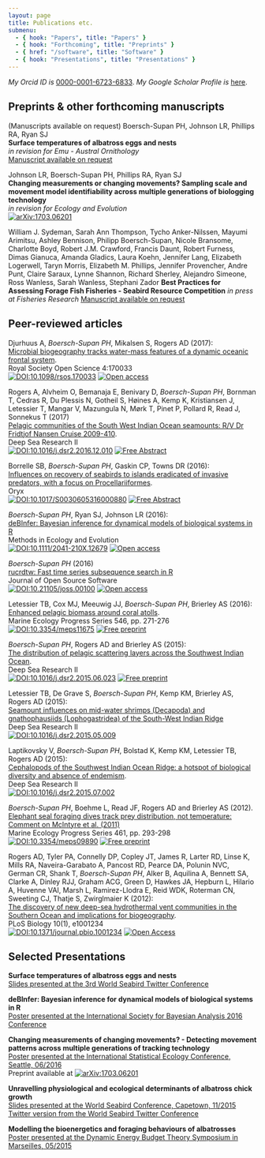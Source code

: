 ```yaml
---
layout: page
title: Publications etc.
submenu:
  - { hook: "Papers", title: "Papers" }
  - { hook: "Forthcoming", title: "Preprints" }
  - { href: "/software", title: "Software" }
  - { hook: "Presentations", title: "Presentations" }
---
```

<!--script to render altmetric badges -->
<script type='text/javascript' src='https://d1bxh8uas1mnw7.cloudfront.net/assets/embed.js'></script>  


_My Orcid ID is_ [0000-0001-6723-6833](http://orcid.org/0000-0001-6723-6833). _My Google Scholar Profile is_ [here](http://scholar.google.co.uk/citations?hl=en&user=fdUpdGoAAAAJ).

## Preprints & other forthcoming manuscripts<a name="Forthcoming">&nbsp;</a>
(Manuscripts available on request)
Boersch-Supan PH, Johnson LR, Phillips RA, Ryan SJ  
**Surface temperatures of albatross eggs and nests**  
*in revision for Emu - Austral Ornithology*  
[Manuscript available on request](mailto:pboesu@gmail.com)

Johnson LR, Boersch-Supan PH, Phillips RA, Ryan SJ  
**Changing measurements or changing movements? Sampling scale and movement model identifiability across multiple generations of biologging technology**  
*in revision for Ecology and Evolution*  
[![arXiv:1703.06201](http://img.shields.io/badge/Preprint-arXiv:1703.06201-B31B1B.svg)](https://arxiv.org/abs/1703.06201)

William J. Sydeman, Sarah Ann Thompson, Tycho Anker-Nilssen, Mayumi Arimitsu, Ashley Bennison, Philipp Boersch-Supan, Nicole Bransome, Charlotte Boyd, Robert J.M. Crawford, Francis Daunt, Robert Furness, Dimas Gianuca, Amanda Gladics, Laura Koehn, Jennifer Lang, Elizabeth Logerwell, Taryn Morris, Elizabeth M. Phillips, Jennifer Provencher, Andre Punt, Claire Saraux, Lynne Shannon, Richard Sherley, Alejandro Simeone, Ross Wanless, Sarah Wanless, Stephani Zador 
**Best Practices for Assessing Forage Fish Fisheries - Seabird Resource Competition**
*in press at Fisheries Research*
[Manuscript available on request](mailto:pboesu@gmail.com)

## Peer-reviewed articles<a name="Papers">&nbsp;</a>

Djurhuus A, *Boersch-Supan PH*, Mikalsen S, Rogers AD (2017):  
[Microbial biogeography tracks water-mass features of a dynamic oceanic frontal system](http://dx.doi.org/10.1098/rsos.170033).  
Royal Society Open Science 4:170033  
[![DOI:10.1098/rsos.170033](https://img.shields.io/badge/DOI-10.1098%2Frsos.170033-blue.svg)](http://doi.org/10.1098/rsos.170033) [![Open access](https://img.shields.io/badge/Open-Access-brightgreen.svg)](http://dx.doi.org/10.1098/rsos.170033)
 
Rogers A, Alvheim O, Bemanaja E, Benivary D, *Boersch-Supan PH*, Bornman T, Cedras R, Du Plessis N, Gotheil S, Høines A, Kemp K, Kristiansen J, Letessier T, Mangar V, Mazungula N, Mørk T, Pinet P, Pollard R, Read J, Sonnekus T (2017)  
[Pelagic communities of the South West Indian Ocean seamounts: R/V Dr Fridtjof Nansen Cruise 2009-410](../public/Rogers_et_al_SWIODSRII_prepress.pdf).  
Deep Sea Research II<br>
[![DOI:10.1016/j.dsr2.2016.12.010](https://img.shields.io/badge/DOI-10.1016%2Fj.dsr2.2016.12.010-blue.svg)](http://dx.doi.org/10.1016/j.dsr2.2016.12.010) 
[![Free Abstract](https://img.shields.io/badge/Free-Preprint-brightgreen.svg)](../public/Rogers_et_al_SWIODSRII_prepress.pdf)
 
Borrelle SB, *Boersch-Supan PH*, Gaskin CP, Towns DR (2016):  
[Influences on recovery of seabirds to islands eradicated of invasive predators, with a focus on Procellariiformes](../public/Borrelle_et_al_2016_prepress.pdf).  
Oryx <br>
[![DOI:10.1017/S0030605316000880](https://img.shields.io/badge/DOI-10.1017%2FS0030605316000880-blue.svg)](http://doi.org/10.1017/S0030605316000880) 
[![Free Abstract](https://img.shields.io/badge/Free-Preprint-brightgreen.svg)](../public/Borrelle_et_al_2016_prepress.pdf)

*Boersch-Supan PH*, Ryan SJ, Johnson LR (2016):  
[deBInfer: Bayesian inference for dynamical models of biological systems in R](http://doi.org/10.1111/2041-210X.12679)  
Methods in Ecology and Evolution <br>
[![DOI:10.1111/2041-210X.12679](https://img.shields.io/badge/DOI-10.1111%2F2041--210X.12679-blue.svg)](http://doi.org/10.1111/2041-210X.12679) 
[![Open access](https://img.shields.io/badge/Open-Access-brightgreen.svg)](http://doi.org/10.1111/2041-210X.12679)
<!--<div data-badge-popover="right" data-badge-type="4" data-doi="10.1111/2041-210X.12679" data-hide-no-mentions="true" data-hide-less-than="1" class="altmetric-embed"></div>-->

*Boersch-Supan PH* (2016)  
[rucrdtw: Fast time series subsequence search in R](http://dx.doi.org/10.21105/joss.00100)  
Journal of Open Source Software<br> 
[![DOI:10.21105/joss.00100](https://img.shields.io/badge/DOI-10.21105%2Fjoss.00100-blue.svg)](http://doi.org/10.21105/joss.00100) [![Open access](https://img.shields.io/badge/Open-Access-brightgreen.svg)](http://dx.doi.org/10.21105/joss.00100)

Letessier TB, Cox MJ, Meeuwig JJ, _Boersch-Supan PH_, Brierley AS (2016):  
[Enhanced pelagic biomass around coral atolls](http://dx.doi.org/10.3354/meps11675).  
Marine Ecology Progress Series 546, pp. 271-276 <br>
[![DOI:10.3354/meps11675](https://img.shields.io/badge/DOI-10.3354/meps11675-blue.svg)](http://dx.doi.org/10.3354/meps11675) 
[![Free preprint](https://img.shields.io/badge/Free-Preprint-brightgreen.svg)](../public/MEPS_BIOT_prepress.pdf)
<!--<div data-badge-popover="right" data-badge-type="2" data-doi="10.3354/meps11675" data-hide-no-mentions="true" data-hide-less-than="1" class="altmetric-embed"></div>-->

_Boersch-Supan PH_, Rogers AD and Brierley AS (2015):  
[The distribution of pelagic scattering layers across the Southwest Indian Ocean](http://dx.doi.org/10.1016/j.dsr2.2015.06.023).  
Deep Sea Research II <br>
[![DOI:10.1016/j.dsr2.2015.06.023](https://img.shields.io/badge/DOI-10.1016/j.dsr2.2015.06.023-blue.svg)](http://dx.doi.org/10.1016/j.dsr2.2015.06.023)
[![Free preprint](https://img.shields.io/badge/Free-Preprint-brightgreen.svg)](../public/Boersch-Supan_SWIODSL_preprint.pdf)
<!--<div data-badge-popover="right" data-badge-type="2" data-doi="10.1016/j.dsr2.2015.06.023" data-hide-no-mentions="true" data-hide-less-than="1" class="altmetric-embed"></div>-->

Letessier TB, De Grave S, _Boersch-Supan PH_, Kemp KM, Brierley AS, Rogers AD (2015):  
[Seamount influences on mid-water shrimps (Decapoda) and gnathophausiids (Lophogastridea) of the South-West Indian Ridge](http://dx.doi.org/10.1016/j.dsr2.2015.05.009)  
Deep Sea Research II <br>
[![DOI:10.1016/j.dsr2.2015.05.009](https://img.shields.io/badge/DOI-10.1016/j.dsr2.2015.05.009-blue.svg)](http://dx.doi.org/10.1016/j.dsr2.2015.05.009)
<!--<div data-badge-popover="right" data-badge-type="2" data-doi="10.1016/j.dsr2.2015.05.009" data-hide-no-mentions="true" data-hide-less-than="1" class="altmetric-embed"></div>-->


Laptikovsky V, _Boersch-Supan PH_, Bolstad K, Kemp KM, Letessier TB, Rogers AD (2015):  
[Cephalopods of the Southwest Indian Ocean Ridge: a hotspot of biological diversity and absence of endemism](http://dx.doi.org/10.1016/j.dsr2.2015.07.002).  
Deep Sea Research II <br>
[![DOI:10.1016/j.dsr2.2015.07.002](https://img.shields.io/badge/DOI-10.1016/j.dsr2.2015.07.002-blue.svg)](http://dx.doi.org/10.1016/j.dsr2.2015.07.002)
<!--<div data-badge-popover="right" data-badge-type="2" data-doi="10.1016/j.dsr2.2015.07.002" data-hide-no-mentions="true" data-hide-less-than="1" class="altmetric-embed"></div>-->


_Boersch-Supan PH_, Boehme L, Read JF, Rogers AD and Brierley AS (2012).  
[Elephant seal foraging dives track prey distribution, not temperature: Comment on McIntyre et al. (2011)](http://dx.doi.org/10.3354/meps09890)  
Marine Ecology Progress Series 461, pp. 293-298 <br>
[![DOI:10.3354/meps09890](https://img.shields.io/badge/DOI-10.3354/meps09890-blue.svg)](http://dx.doi.org/10.3354/meps09890) 
[![Free preprint](https://img.shields.io/badge/Free-Preprint-brightgreen.svg)](../public/Boersch-Supan_2012_ElephantSeals_MEPS.pdf)
<!--<div data-badge-popover="right" data-badge-type="2" data-doi="10.3354/meps09890" data-hide-no-mentions="true" data-hide-less-than="1" class="altmetric-embed"></div>-->


Rogers AD, Tyler PA, Connelly DP, Copley JT, James R, Larter RD, Linse K, Mills RA, Naveira-Garabato A, Pancost RD, Pearce DA, Polunin NVC, German CR, Shank T, _Boersch-Supan PH_, Alker B, Aquilina A, Bennett SA, Clarke A, Dinley RJJ, Graham ACG, Green D, Hawkes JA, Hepburn L, Hilario A, Huvenne VAI, Marsh L, Ramirez-Llodra E, Reid WDK, Roterman CN, Sweeting CJ, Thatje S, Zwirglmaier K (2012):  
[The discovery of new deep-sea hydrothermal vent communities in the Southern Ocean and implications for biogeography](http://dx.doi.org/10.1371/journal.pbio.1001234).  
PLoS Biology 10(1), e1001234 <br>
[![DOI:10.1371/journal.pbio.1001234](https://img.shields.io/badge/DOI-10.1371/journal.pbio.1001234-blue.svg)](http://dx.doi.org/10.1371/journal.pbio.1001234)
[![Open Access](https://img.shields.io/badge/Open-Access-brightgreen.svg)](../public/MEPS_BIOT_prepress.pdf)
<!--<div data-badge-popover="right" data-badge-type="2" data-doi="10.1371/journal.pbio.1001234" data-hide-no-mentions="true" data-hide-less-than="1" class="altmetric-embed"></div>-->


## Selected Presentations<a name="Presentations">&nbsp;</a>

**Surface temperatures of albatross eggs and nests**  
[Slides presented at the 3rd World Seabird Twitter Conference](https://storify.com/pboesu/wstc3)

**deBInfer: Bayesian inference for dynamical models of biological systems in R**<br>
[Poster presented at the International Society for Bayesian Analysis 2016 Conference](https://dx.doi.org/10.6084/m9.figshare.3466400.v1)

**Changing measurements of changing movements? - Detecting movement patterns across multiple generations of tracking technology**<br>
[Poster presented at the International Statistical Ecology Conference, Seattle, 06/2016](https://dx.doi.org/10.6084/m9.figshare.3466403.v1)  
Preprint available at [![arXiv:1703.06201](http://img.shields.io/badge/Preprint-arXiv:1703.06201-B31B1B.svg)](https://arxiv.org/abs/1703.06201)

**Unravelling physiological and ecological determinants of albatross chick growth** <br>
[Slides presented at the World Seabird Conference, Capetown, 11/2015](http://dx.doi.org/10.6084/m9.figshare.1591048)   
[Twitter version from the World Seabird Twitter Conference](https://storify.com/pboesu/albatross-bioenergetics-at-the-world-seabird-twitt)

**Modelling the bioenergetics and foraging behaviours of albatrosses**<br>
[Poster presented at the Dynamic Energy Budget Theory Symposium in Marseilles, 05/2015](https://dx.doi.org/10.6084/m9.figshare.1373940.v1)

